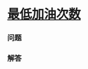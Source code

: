 # [最低加油次数](https://leetcode-cn.com/problems/minimum-number-of-refueling-stops)

### 问题



### 解答

```

```

